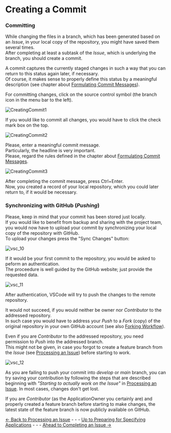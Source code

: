 # Creating a Commit

### Committing

While changing the files in a branch, which has been generated based on an _Issue_, in your local copy of the repository, you might have saved them several times.  
After completing at least a subtask of the _Issue_, which is underlying the branch, you should create a commit.  

A commit captures the currently staged changes in such a way that you can return to this status again later, if necessary.  
Of course, it makes sense to properly define this status by a meaningful description (see chapter about [Formulating Commit Messages](../FormulatingCommitMessages/FormulatingCommitMessages.md)).  

For committing changes, click on the source control symbol (the branch icon in the menu bar to the left).  

![CreatingCommit1](../CreatingCommit/pictures/CreatingCommit_01.png)  

If you would like to commit all changes, you would have to click the check mark box on the top.  

![CreatingCommit2](../CreatingCommit/pictures/CreatingCommit_02.png)  

Please, enter a meaningful commit message.  
Particularly, the headline is very important.  
Please, regard the rules defined in the chapter about [Formulating Commit Messages](../FormulatingCommitMessages/FormulatingCommitMessages.md).  

![CreatingCommit3](../CreatingCommit/pictures/CreatingCommit_03.png)  

After completing the commit message, press Ctrl+Enter.  
Now, you created a record of your local repository, which you could later return to, if it would be necessary.  

### Synchronizing with GitHub (_Pushing_)

Please, keep in mind that your commit has been stored just locally.  
If you would like to benefit from backup and sharing with the project team, you would now have to upload your commit by synchronizing your local copy of the repository with GitHub.  
To upload your changes press the "Sync Changes" button:  

![vsc_10](https://user-images.githubusercontent.com/57349523/152162647-90b1e90b-e0b7-4656-ae25-6fe271e67fba.jpg)

If it would be your first commit to the repository, you would be asked to peform an authentication.  
The proceedure is well guided by the GitHub website; just provide the requested data.  

![vsc_11](https://user-images.githubusercontent.com/57349523/152162650-cbd2c005-fcd7-405a-8e17-c3521d3d57a6.jpg)

After authentication, VSCode will try to push the changes to the remote repository.  

It would not succeed, if you would neither be owner nor _Contributor_ to the addressed repository.  
In such case you would have to address your _Push_ to a _Fork_ (copy) of the original repository in your own GitHub account (see also [Forking Workflow](../ForkingWorkflow/ForkingWorkflow.md)).  

Even if you are _Contributor_ to the addressed repository, you need permission to _Push_ into the addressed branch.  
This might not be given, in case you forgot to create a feature branch from the _Issue_ (see [Processing an Issue](../ProcessingAnIssue/ProcessingAnIssue.md)) before starting to work.  

![vsc_12](https://user-images.githubusercontent.com/57349523/152162653-59a0e1d1-dd16-4f9c-bd88-3ccfae0c45cd.jpg)

As you are failing to push your commit into _develop_ or _main_ branch, you can try saving your contribution by following the steps that are described beginning with _"Starting to actually work on the Issue"_ in [Processing an Issue](../ProcessingAnIssue/ProcessingAnIssue.md). In most cases, changes don't get lost.  

If you are _Contributor_ (as the ApplicationOwner you certainly are) and properly created a feature branch before starting to make changes, the latest state of the feature branch is now publicly available on GitHub.  

[<- Back to Processing an Issue](../ProcessingAnIssue/ProcessingAnIssue.md) - - - [Up to Preparing for Specifying Applications](../PreparingSpecifying.md) - - - [Ahead to Completing an Issue ->](../CreatingMergeRequest/CreatingMergeRequest.md)
